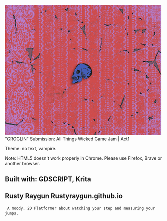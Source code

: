 <img src="https://raw.githubusercontent.com/lenardblair/groglin_1/master/index.png" alt="cover" width="500px">
"GROGLIN"
Submission: All Things Wicked Game Jam | Act1

Theme: no text, vampire. 

Note: HTML5 doesn't work properly in Chrome. Please use Firefox, Brave or another browser.

Built with:
GDSCRIPT,
Krita
--
Rusty Raygun
Rustyraygun.github.io
--

     A moody, 2D Platformer about watching your step and measuring your jumps.
